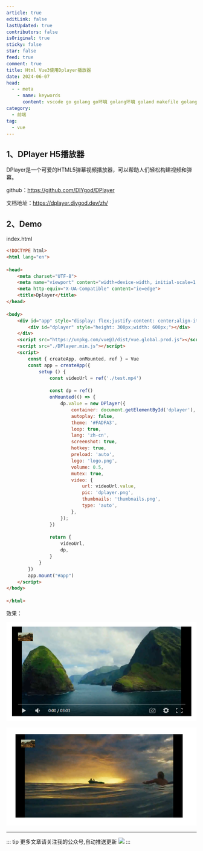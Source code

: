 ```yaml
---
article: true
editLink: false
lastUpdated: true
contributors: false
isOriginal: true
sticky: false
star: false
feed: true
comment: true
title: Html Vue3使用Dplayer播放器
date: 2024-06-07
head:
  - - meta
    - name: keywords
      content: vscode go golang go环境 golang环境 goland makefile golang开发 vue3 html dplayer axios
category:
  - 前端
tag:
  - vue
---
```


## 1、DPlayer H5播放器

DPlayer是一个可爱的HTML5弹幕视频播放器，可以帮助人们轻松构建视频和弹幕。

github：https://github.com/DIYgod/DPlayer

文档地址：https://dplayer.diygod.dev/zh/



## 2、Demo

index.html

```html
<!DOCTYPE html>
<html lang="en">

<head>
    <meta charset="UTF-8">
    <meta name="viewport" content="width=device-width, initial-scale=1.0">
    <meta http-equiv="X-UA-Compatible" content="ie=edge">
    <title>Dplayer</title>
</head>

<body>
    <div id="app" style="display: flex;justify-content: center;align-items: center;height: 100vh;">
        <div id="dplayer" style="height: 300px;width: 600px;"></div>
    </div>
    <script src="https://unpkg.com/vue@3/dist/vue.global.prod.js"></script>
    <script src="./DPlayer.min.js"></script>
    <script>
        const { createApp, onMounted, ref } = Vue
        const app = createApp({
            setup () {
                const videoUrl = ref('./test.mp4')

                const dp = ref()
                onMounted(() => {
                    dp.value = new DPlayer({
                        container: document.getElementById('dplayer'),
                        autoplay: false,
                        theme: '#FADFA3',
                        loop: true,
                        lang: 'zh-cn',
                        screenshot: true,
                        hotkey: true,
                        preload: 'auto',
                        logo: 'logo.png',
                        volume: 0.5,
                        mutex: true,
                        video: {
                            url: videoUrl.value,
                            pic: 'dplayer.png',
                            thumbnails: 'thumbnails.png',
                            type: 'auto',
                        },
                    });
                })

                return {
                    videoUrl,
                    dp,
                }
            }
        })
        app.mount("#app")
    </script>
</body>

</html>
```

效果：

![image-20240607040651759](./.html-vue3-dplayer.assets/image-20240607040651759.png)

![image-20240607040711062](./.html-vue3-dplayer.assets/image-20240607040711062.png)

---

::: tip 更多文章请关注我的公众号,自动推送更新
![](./../../../../../wx.png)
:::